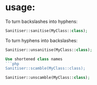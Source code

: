 # usage:

To turn backslashes into hyphens:
```php
Sanitiser::sanitise(MyClass::class);
```

To turn hyphens into backslashes:
```php
Sanitiser::unsanitise(MyClass::class);

Use shortened class names
```php
Sanitiser::scamble(MyClass::class);
```

```php
Sanitiser::unscamble(MyClass::class);
```
